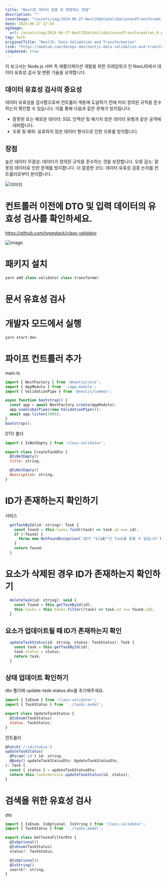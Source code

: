 ```yaml
---
title: "NestJS 데이터 검증 및 변환하는 방법"
description: ""
coverImage: "/assets/img/2024-06-27-NestJSDataValidationandTransformation_0.png"
date: 2024-06-27 17:54
ogImage: 
  url: /assets/img/2024-06-27-NestJSDataValidationandTransformation_0.png
tag: Tech
originalTitle: "NestJS: Data Validation and Transformation"
link: "https://medium.com/devops-dev/nestjs-data-validation-and-transformation-ce99115c760d"
isUpdated: true
---
```





이 보고서는 Node.js 서버 측 애플리케이션 개발을 위한 프레임워크 인 NestJS에서 데이터 유효성 검사 및 변환 기술을 요약합니다.

## 데이터 유효성 검사의 중요성

데이터 유효성을 검사함으로써 컨트롤러 계층에 도달하기 전에 미리 정의된 규칙을 준수하는지 확인할 수 있습니다. 이를 통해 다음과 같은 문제가 방지됩니다:

- 잘못된 또는 해로운 데이터: SQL 인젝션 및 예기치 않은 데이터 유형과 같은 공격에 대비합니다.
- 오류 및 예외: 유효하지 않은 데이터 형식으로 인한 오류를 방지합니다.

<div class="content-ad"></div>

## 장점

높은 데이터 무결성: 데이터가 정의된 규칙을 준수하는 것을 보장합니다.
오류 감소: 잘못된 데이터로 인한 문제를 방지합니다.
더 깔끔한 코드: 데이터 유효성 검증 논리를 컨트롤러로부터 분리합니다.

![이미지](/assets/img/2024-06-27-NestJSDataValidationandTransformation_0.png)

# 컨트롤러 이전에 DTO 및 입력 데이터의 유효성 검사를 확인하세요.

<div class="content-ad"></div>

https://github.com/typestack/class-validator

![image](/assets/img/2024-06-27-NestJSDataValidationandTransformation_1.png)

# 패키지 설치

```js
yarn add class-validator class-transformer
```

<div class="content-ad"></div>

# 문서 유효성 검사

# 개발자 모드에서 실행

```js
yarn start:dev
```

# 파이프 컨트롤러 추가

<div class="content-ad"></div>

main.ts

```js
import { NestFactory } from '@nestjs/core';
import { AppModule } from './app.module';
import { ValidationPipe } from '@nestjs/common';

async function bootstrap() {
  const app = await NestFactory.create(AppModule);
  app.useGlobalPipes(new ValidationPipe());
  await app.listen(3000);
}
bootstrap();
```

DTO 폴더

```js
import { IsNotEmpty } from 'class-validator';

export class CreateTaskDto {
  @IsNotEmpty()
  title: string;

  @IsNotEmpty()
  description: string;
}
```

<div class="content-ad"></div>

# ID가 존재하는지 확인하기

서비스

```js
  getTaskById(id: string): Task {
    const found = this.tasks.find((task) => task.id === id);
    if (!found) {
      throw new NotFoundException(`ID가 "${id}"인 Task를 찾을 수 없습니다`);
    }
    return found;
  }
```

# 요소가 삭제된 경우 ID가 존재하는지 확인하기

<div class="content-ad"></div>

```js
  deleteTask(id: string): void {
    const found = this.getTaskById(id);
    this.tasks = this.tasks.filter((task) => task.id !== found.id);
  }
```

## 요소가 업데이트될 때 ID가 존재하는지 확인

```js
  updateTaskStatus(id: string, status: TaskStatus): Task {
    const task = this.getTaskById(id);
    task.status = status;
    return task;
  }
```

## 상태 업데이트 확인하기


<div class="content-ad"></div>

dto 폴더에 update-task-status.dto를 추가해주세요.

```js
import { IsEnum } from 'class-validator';
import { TaskStatus } from '../tasks.model';

export class UpdateTaskStatus {
  @IsEnum(TaskStatus)
  status: TaskStatus;
}
```

컨트롤러

```js
@Patch('/:id/status')
updateTaskStatus(
  @Param('id') id: string,
  @Body() updateTaskStatusDto: UpdateTaskStatusDto,
): Task {
  const { status } = updateTaskStatusDto;
  return this.tasksService.updateTaskStatus(id, status);
}
```

<div class="content-ad"></div>

# 검색을 위한 유효성 검사

dto

```js
import { IsEnum, IsOptional, IsString } from 'class-validator';
import { TaskStatus } from '../tasks.model';

export class GetTasksFilterDto {
  @IsOptional()
  @IsEnum(TaskStatus)
  status?: TaskStatus;

  @IsOptional()
  @IsString()
  search?: string;
}
```